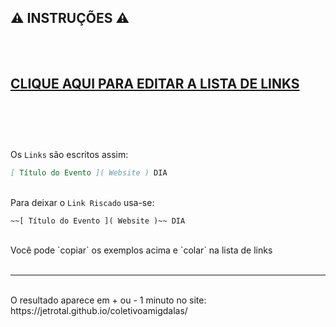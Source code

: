 
 ⚠ INSTRUÇÕES ⚠
-----------------------------------------------------
<br><br>
[ CLIQUE AQUI PARA EDITAR A LISTA DE LINKS ]( https://github.com/jetrotal/coletivoamigdalas/edit/main/sites.md )
 <br><br><br>
 ⠀
------------------------------------------------------

Os `Links` são escritos assim:
```markdown
[ Título do Evento ]( Website ) DIA 
```
<br> Para deixar o `Link Riscado` usa-se:

```jekyll
~~[ Título do Evento ]( Website )~~ DIA
```
<br>
Você pode `copiar` os exemplos acima e `colar` na lista de links <br>⠀

------------------------------------------------------ 
<br>
O resultado aparece em + ou - 1 minuto no site:<br>
https://jetrotal.github.io/coletivoamigdalas/


